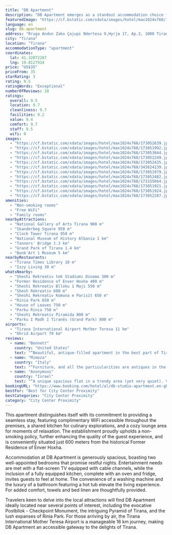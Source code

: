 ```yaml
---
title: "DB Apartment"
description: "DB Apartment emerges as a standout accommodation choice for travelers seeking the perfect blend of comfort and convenience in the heart of Tirana."
featuredImage: "https://cf.bstatic.com/xdata/images/hotel/max1024x768/173052639.jpg?k=bdf3744ab374ffdb4ebe40c25ac77655e71fa868fd803f4dbcec976ec3208a7e&o=&hp=1"
language: en
slug: db-apartment
address: "Rruga Andon Zako Çajupi Ndertesa 9,Hyrja 17, Ap.3, 1000 Tirana, Albania"
city: "Tirana"
location: "Tirana"
accommodationType: "apartment"
coordinates:
  lat: 41.32072287
  lng: 19.8127914
price: "US$35"
priceFrom: 35
starRating: 3
rating: 9.5
ratingWords: "Exceptional"
numberOfReviews: 10
ratings:
  overall: 9.5
  location: 9.7
  cleanliness: 9.7
  facilities: 9.2
  value: 9.4
  comfort: 9.7
  staff: 9.5
  wifi: 0
images:
  - "https://cf.bstatic.com/xdata/images/hotel/max1024x768/173052639.jpg?k=bdf3744ab374ffdb4ebe40c25ac77655e71fa868fd803f4dbcec976ec3208a7e&o=&hp=1"
  - "https://cf.bstatic.com/xdata/images/hotel/max1024x768/173051992.jpg?k=fb63e548a571a042a7507fdb621fbd595466296b74366bc534c9b3d0319fe649&o=&hp=1"
  - "https://cf.bstatic.com/xdata/images/hotel/max1024x768/173053044.jpg?k=3c003f49ca16ff7af05390813bbfaff1318b94ab952a23a7374b6af4dd6fb63a&o=&hp=1"
  - "https://cf.bstatic.com/xdata/images/hotel/max1024x768/173052249.jpg?k=1fa8c9154231a810298c3bb818f4b6874bd81d303a3717739b3c6bce852028ce&o=&hp=1"
  - "https://cf.bstatic.com/xdata/images/hotel/max1024x768/173052435.jpg?k=af22105cdcc51a9b0319973cc5869ee1d6226b477c181f71472ff66353c23b45&o=&hp=1"
  - "https://cf.bstatic.com/xdata/images/hotel/max1024x768/343624139.jpg?k=bc7a00342a8192d77c2c7ced4c9189540510fdbe5ab31165878fbd71eb32c66d&o=&hp=1"
  - "https://cf.bstatic.com/xdata/images/hotel/max1024x768/173051979.jpg?k=0655e103914d47c488dc8bb7bccca64d72257096b99d3e86060ed4aa0b9ab6fd&o=&hp=1"
  - "https://cf.bstatic.com/xdata/images/hotel/max1024x768/173052482.jpg?k=f8e131ac2621d7932ce05e7c7fb16c5a97c33814a27e6762d175e56aa57259ed&o=&hp=1"
  - "https://cf.bstatic.com/xdata/images/hotel/max1024x768/173155664.jpg?k=e58134f4e70901894081f0b99ac21474e0fbb14e37f8906543c5f894112eb589&o=&hp=1"
  - "https://cf.bstatic.com/xdata/images/hotel/max1024x768/173051921.jpg?k=730f26b5993d16e9456cf6fd8af171778419468e83d3c6910774c7dd47119a44&o=&hp=1"
  - "https://cf.bstatic.com/xdata/images/hotel/max1024x768/173051924.jpg?k=68c3535e0819cfced8c1e99a96bdea6078df35199ccce15d2dc8105f23b65fba&o=&hp=1"
  - "https://cf.bstatic.com/xdata/images/hotel/max1024x768/173052287.jpg?k=abd824b205b70b573ea849016421668d388be955f35fe045478daa267a0ddadf&o=&hp=1"
amenities:
  - "Non-smoking rooms"
  - "Free WiFi"
  - "Family rooms"
nearbyAttractions:
  - "National Gallery of Arts Tirana 900 m"
  - "Skanderbeg Square 950 m"
  - "Clock Tower Tirana 950 m"
  - "National Museum of History Albania 1 km"
  - "Tanners' Bridge 1.3 km"
  - "Grand Park of Tirana 1.4 km"
  - "Bunk'Art 1 Museum 5 km"
nearbyRestaurants:
  - "Tirana Times Library 10 m"
  - "Izzy Living 30 m"
whatsNearby:
  - "Sheshi Rekreativ tek Stadiumi Dinamo 300 m"
  - "Former Residence of Enver Hoxha 400 m"
  - "Sheshi Rekreativ Blloku 1 Maji 550 m"
  - "Shesh Rekreativ 600 m"
  - "Sheshi Rekreativ Komuna e Parisit 650 m"
  - "Rinia Park 650 m"
  - "House of Leaves 750 m"
  - "Parku Rinia 750 m"
  - "Sheshi Rekreativ Piramida 800 m"
  - "Parku I Madh I Tiranës (Grand Park) 800 m"
airports:
  - "Tirana International Airport Mother Teresa 11 km"
  - "Ohrid Airport 79 km"
reviews:
  - name: "Bennett"
    country: "United States"
    text: "“Beautiful, antique-filled apartment in the best part of Tirana - like staying in a museum!”"
  - name: "Mimoza"
    country: "Italy"
    text: "“Furniture, and all the particularities are antiques in the structure's environment.”"
  - name: "Anonymous"
    country: "Israel"
    text: "“A unique spacious flat in a trendy area (yet very quiet). Very clean and well designed. Friendly and helpful hosts.”"
bookingURL: "https://www.booking.com/hotel/al/db-studio-apartment.en-gb.html?aid=8035640"
bestFor: "Best for City Center Proximity"
bestCategories: "City Center Proximity"
category: "City Center Proximity"
---
```


This apartment distinguishes itself with its commitment to providing a seamless stay, featuring complimentary WiFi accessible throughout the premises, a shared kitchen for culinary explorations, and a cozy lounge area for moments of relaxation. The establishment proudly upholds a non-smoking policy, further enhancing the quality of the guest experience, and is conveniently situated just 600 meters from the historical Former Residence of Enver Hoxha.

Accommodation at DB Apartment is generously spacious, boasting two well-appointed bedrooms that promise restful nights. Entertainment needs are met with a flat-screen TV equipped with cable channels, while the inclusion of a fully equipped kitchen, complete with an oven and fridge, invites guests to feel at home. The convenience of a washing machine and the luxury of a bathroom featuring a hot tub elevate the living experience. For added comfort, towels and bed linen are thoughtfully provided.

Travelers keen to delve into the local attractions will find DB Apartment ideally located near several points of interest, including the evocative Postbllok - Checkpoint Monument, the intriguing Pyramid of Tirana, and the lush expanses of Rinia Park. For those arriving by air, the Tirana International Mother Teresa Airport is a manageable 16 km journey, making DB Apartment an accessible gateway to the delights of Tirana.